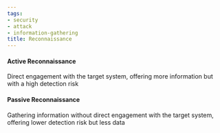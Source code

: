 ```yaml
---
tags:
- security
- attack
- information-gathering
title: Reconnaissance
---
```


#### Active Reconnaissance
Direct engagement with the target system, offering more information but with a high detection risk

#### Passive Reconnaissance
Gathering information without direct engagement with the target system, offering lower detection risk but less data
